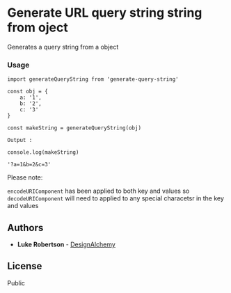 # Generate URL query string string from oject

Generates a query string from a object

### Usage

```
import generateQueryString from 'generate-query-string'
```

```
const obj = {
	a: '1',
	b: '2',
	c: '3'
}

const makeString = generateQueryString(obj)
```

```
Output : 

console.log(makeString)

'?a=1&b=2&c=3'

```


Please note:

`encodeURIComponent` has been applied to both key and values so `decodeURIComponent` will need to applied to any special characetsr in the key and values



## Authors

*   **Luke Robertson** - [DesignAlchemy](https://github.com/designalchemy/)

## License

Public
